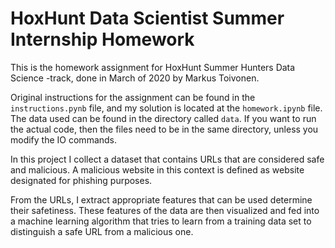 # HoxHunt Data Scientist Summer Internship Homework
This is the homework assignment for HoxHunt Summer Hunters Data Science -track, done in March of 2020 by Markus Toivonen.

Original instructions for the assignment can be found in the `instructions.pynb` file, and my solution is located at the `homework.ipynb` file. The data used can be found in the directory called `data`. If you want to run the actual code, then the files need to be in the same directory, unless you modify the IO commands.

In this project I collect a dataset that contains URLs that are considered safe and malicious. A malicious website in this context is defined as website designated for phishing purposes.

From the URLs, I extract appropriate features that can be used determine their safetiness. These features of the data are then visualized and fed into a machine learning algorithm that tries to learn from a training data set to distinguish a safe URL from a malicious one.

